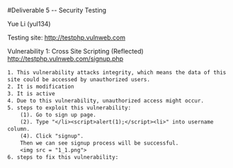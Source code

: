 #Deliverable 5 -- Security Testing

Yue Li (yul134)

Testing site: http://testphp.vulnweb.com

Vulnerability 1: Cross Site Scripting (Reflected) http://testphp.vulnweb.com/signup.php

	1. This vulnerability attacks integrity, which means the data of this site could be accessed by unauthorized users.
	2. It is modification
	3. It is active
	4. Due to this vulnerability, unauthorized access might occur.
	5. steps to exploit this vulnerability:
		(1). Go to sign up page.
		(2). Type "</li><script>alert(1);</script><li>" into username column.
		(4). Click "signup".
		Then we can see signup process will be successful.
		<img src = "1_1.png">
	6. steps to fix this vulnerability: 

